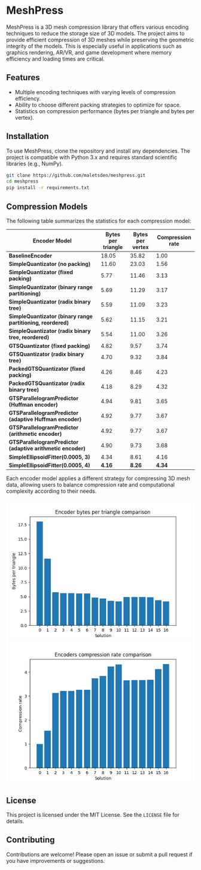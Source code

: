 # MeshPress

MeshPress is a 3D mesh compression library that offers various encoding techniques to reduce the storage size of 3D models. The project aims to provide efficient compression of 3D meshes while preserving the geometric integrity of the models. This is especially useful in applications such as graphics rendering, AR/VR, and game development where memory efficiency and loading times are critical.

## Features

- Multiple encoding techniques with varying levels of compression efficiency.
- Ability to choose different packing strategies to optimize for space.
- Statistics on compression performance (bytes per triangle and bytes per vertex).

## Installation

To use MeshPress, clone the repository and install any dependencies. The project is compatible with Python 3.x and requires standard scientific libraries (e.g., NumPy).

```bash
git clone https://github.com/maletsden/meshpress.git
cd meshpress
pip install -r requirements.txt
```

## Compression Models

The following table summarizes the statistics for each compression model:


| Encoder Model                                                | Bytes per triangle | Bytes per vertex | Compression rate | 
|--------------------------------------------------------------|--------------------|------------------|------------------|
| **BaselineEncoder**                                          | 18.05              | 35.82            | 1.00             |
| **SimpleQuantizator (no packing)**                           | 11.60              | 23.03            | 1.56             | 
| **SimpleQuantizator (fixed packing)**                        | 5.77               | 11.46            | 3.13             | 
| **SimpleQuantizator (binary range partitioning)**            | 5.69               | 11.29            | 3.17             |
| **SimpleQuantizator (radix binary tree)**                    | 5.59               | 11.09            | 3.23             | 
| **SimpleQuantizator (binary range partitioning, reordered)** | 5.62               | 11.15            | 3.21             |
| **SimpleQuantizator (radix binary tree, reordered)**         | 5.54               | 11.00            | 3.26             | 
| **GTSQuantizator (fixed packing)**                           | 4.82               | 9.57             | 3.74             |
| **GTSQuantizator (radix binary tree)**                       | 4.70               | 9.32             | 3.84             | 
| **PackedGTSQuantizator (fixed packing)**                     | 4.26               | 8.46             | 4.23             |
| **PackedGTSQuantizator (radix binary tree)**                 | 4.18               | 8.29             | 4.32             | 
| **GTSParallelogramPredictor (Huffman encoder)**              | 4.94               | 9.81             | 3.65             |
| **GTSParallelogramPredictor (adaptive Huffman encoder)**     | 4.92               | 9.77             | 3.67             |
| **GTSParallelogramPredictor (arithmetic encoder)**           | 4.92               | 9.77             | 3.67             |
| **GTSParallelogramPredictor (adaptive arithmetic encoder)**  | 4.90               | 9.73             | 3.68             |
| **SimpleEllipsoidFitter(0.0005, 3)**                         | 4.34               | 8.61             | 4.16             |
| **SimpleEllipsoidFitter(0.0005, 4)**                         | **4.16**           | **8.26**         | **4.34**         |

Each encoder model applies a different strategy for compressing 3D mesh data, allowing users to balance compression rate and computational complexity according to their needs.

![bytes_per_triangle_bar_plot](images/bytes_per_triangle_bar_plot.png) ![compression_rate_bar_plot](images/compression_rate_bar_plot.png)

## License

This project is licensed under the MIT License. See the `LICENSE` file for details.

## Contributing

Contributions are welcome! Please open an issue or submit a pull request if you have improvements or suggestions.

